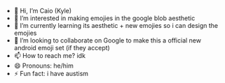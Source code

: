 - 👋 Hi, I’m Caio (Kyle)
- 👀 I’m interested in making emojies in the google blob aesthetic
- 🌱 I’m currently learning its aesthetic + new emojies so i can design the emojies
- 💞️ I’m looking to collaborate on Google to make this a official new android emoji set (if they accept)
- 📫 How to reach me? idk
- 😄 Pronouns: he/him
- ⚡ Fun fact: i have austism

<!---
pudding-stickers/pudding-stickers is a ✨ special ✨ repository because its `README.md` (this file) appears on your GitHub profile.
You can click the Preview link to take a look at your changes.
--->
